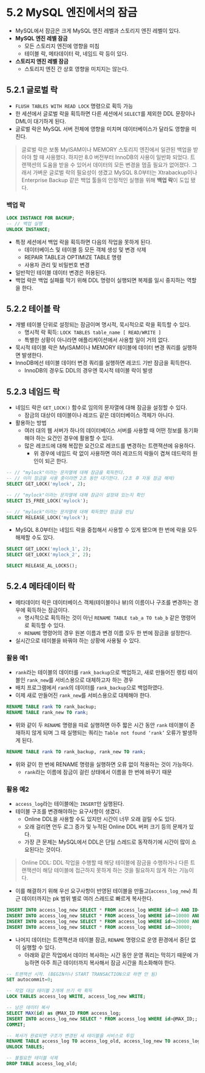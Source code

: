# 5.2 MySQL 엔진에서의 잠금

- MySQL에서 잠금은 크게 MySQL 엔진 레벨과 스토리지 엔진 레벨이 있다.
- **MySQL 엔진 레벨 잠금**
    - 모든 스토리지 엔진에 영향을 미침
    - 테이블 락, 메타데이터 락, 네임드 락 등이 있다.
- **스토리지 엔진 레벨 잠금**
    - 스토리지 엔진 간 상호 영향을 미치지는 않는다.

## 5.2.1 글로벌 락

- `FLUSH TABLES WITH READ LOCK` 명령으로 획득 가능
- 한 세션에서 글로벌 락을 획득하면 다른 세션에서 `SELECT`를 제외한 DDL 문장이나 DML이 대기하게 된다.
- 글로벌 락은 MySQL 서버 전체에 영향을 미치며 데이터베이스가 달라도 영향을 미친다.

> 글로벌 락은 보통 MyISAM이나 MEMORY 스토리지 엔진에서 일관된 백업을 받아야 할 때 사용했다. 하지만 8.0 버전부터 InnoDB의 사용이 일반화 되었다. 트랜잭션의 도움을 받을 수 있어서 데이터의 모든 변경을 멈출 필요가 없어졌다. 그래서 가벼운 글로벌 락의 필요성이 생겼고 MySQL 8.0부터는 Xtrabackup이나 Enterprise Backup 같은 백업 툴들의 안정적인 실행을 위해 **백업 락**이 도입 됐다.
>

### 백업 락

```sql
LOCK INSTANCE FOR BACKUP;
-- // 백업 실행
UNLOCK INSTANCE;
```

- 특정 세션에서 백업 락을 획득하면 다음의 작업을 못하게 된다.
    - 데이터베이스 및 테이블 등 모든 객체 생성 및 변경 삭제
    - REPAIR TABLE과 OPTIMIZE TABLE 명령
    - 사용자 관리 및 비밀번호 변경
- 일반적인 테이블 데이터 변경은 허용된다.
- 백업 락은 백업 실패를 막기 위해 DDL 명령이 실행되면 복제를 일시 중지하는 역할을 한다.

## 5.2.2 테이블 락

- 개별 테이블 단위로 설정되는 잠금이며 명시적, 묵시적으로 락을 획득할 수 있다.
    - 명시적 락 획득: `LOCK TABLES table_name [ READ/WRITE ]`
    - 특별한 상황이 아니라면 애플리케이션에서 사용할 일이 거의 없다.
- 묵시적 테이블 락은 MyISAM이나 MEMORY 테이블에 데이터 변경 쿼리를 실행하면 발생한다.
- InnoDB에선 테이블 데이터 변경 쿼리를 실행하면 레코드 기반 잠금을 획득한다.
    - InnoDB의 경우도 DDL의 경우엔 묵시적 테이블 락이 발생

## 5.2.3 네임드 락

- 네임드 락은 `GET_LOCK()` 함수로 임의의 문자열에 대해 잠금을 설정할 수 있다.
    - 잠금의 대상이 테이블이나 레코드 같은 데이터베이스 객체가 아니다.
- 활용하는 방법
    - 여러 대의 웹 서버가 하나의 데이터베이스 서버를 사용할 때 어떤 정보를 동기화해야 하는 요건인 경우에 활용할 수 있다.
    - 많은 레코드에 대해 복잡한 요건으로 레코드를 변경하는 트랜잭션에 유용하다.
        - 위 경우에 네임드 락 없이 사용하면 여러 레코드의 락들이 겹쳐 데드락의 원인이 되곤 한다.

```sql
-- // "mylock"이라는 문자열에 대해 잠금을 획득한다.
-- // 이미 잠금을 사용 중이라면 2초 동안 대기한다. (2초 후 자동 잠금 해제)
SELECT GET_LOCK('mylock', 2);

-- // "mylock"이라는 문자열에 대해 잠금이 설정돼 있는지 확인
SELECT IS_FREE_LOCK('mylock');

-- // "mylock"이라는 문자열에 대해 획득했던 잠금을 반납
SELECT RELEASE_LOCK('mylock');
```

- MySQL 8.0부터는 네임드 락을 중첩해서 사용할 수 있게 됐으며 한 번에 락을 모두 해제할 수도 있다.

```sql
SELECT GET_LOCK('mylock_1', 2);
SELECT GET_LOCK('mylock_2', 2);

SELECT RELEASE_AL_LOCKS();
```

## 5.2.4 메타데이터 락

- 메타데이터 락은 데이터베이스 객체(테이블이나 뷰)의 이름이나 구조를 변경하는 경우에 획득하는 잠금이다.
    - 명시적으로 획득하는 것이 아닌 `RENAME TABLE tab_a TO tab_b` 같은 명령어로 획득할 수 있다.
    - `RENAME` 명령어의 경우 원본 이름과 변경 이름 모두 한 번에 잠금을 설정한다.
- 실시간으로 테이블을 바꿔야 하는 상황에 사용될 수 있다.

### 활용 예1

- `rank`라는 테이블의 데이터를 `rank_backup`으로 백업하고, 새로 만들어진 랭킹 테이블인 `rank_new`를 서비스용으로 대체하고자 하는 경우
- 배치 프로그램에서 `rank`의 데이터를 `rank_backup`으로 백업하였다.
- 이제 새로 만들어진 `rank_new`를 서비스용으로 대체해야 한다.

```sql
RENAME TABLE rank TO rank_backup;
RENAME TABLE rank_new TO rank;
```

- 위와 같이 두 `RENAME` 명령을 따로 실행하면 아주 짧은 시간 동안 `rank` 테이블이 존재하지 않게 되며 그 때 실행되는 쿼리는 `Table not found ‘rank’` 오류가 발생하게 된다.

```sql
RENAME TABLE rank TO rank_backup, rank_new TO rank;
```

- 위와 같이 한 번에 RENAME 명령을 실행하면 오류 없이 적용하는 것이 가능하다.
    - `rank`라는 이름에 잠금이 걸린 상태에서 이름을 한 번에 바꾸기 때문

### 활용 예2

- `access_log`라는 테이블에는 `INSERT`만 실행된다.
- 테이블 구조를 변경해야하는 요구사항이 생겼다.
    - Online DDL을 사용할 수도 있지만 시간이 너무 오래 걸릴 수도 있다.
    - 오래 걸리면 언두 로그 증가 및 누적된 Online DDL 버퍼 크기 등의 문제가 있다.
    - 가장 큰 문제는 MySQL에서 DDL은 단일 스레드로 동작하기에 시간이 많이 소요된다는 것이다.

> Online DDL: DDL 작업을 수행할 때 해당 테이블에 잠금을 수행하거나 다른 트랜잭션이 해당 테이블에 접근하지 못하게 하는 것을 필요하지 않게 하는 기능이다.

- 이를 해결하기 위해 우선 요구사항이 반영된 테이블을 만들고(`access_log_new`) 최근 데이터까지는 pk 범위 별로 여러 스레드로 빠르게 복사한다.

```sql
INSERT INTO access_log_new SELECT * FROM access_log WHERE id>=0 AND ID<10000;
INSERT INTO access_log_new SELECT * FROM access_log WHERE id>=10000 AND ID<20000;
INSERT INTO access_log_new SELECT * FROM access_log WHERE id>=20000 AND ID<30000;
INSERT INTO access_log_new SELECT * FROM access_log WHERE id>=30000;
```

- 나머지 데이터는 트랜잭션과 테이블 잠금, `RENAME` 명령으로 운영 환경에서 중단 없이 실행할 수 있다.
    - 아래와 같은 작업에서 데이터 복사하는 시간 동안 운영 쿼리는 막히기 때문에 가능하면 아주 최근 데이터까지 복사해서 잠금 시간을 최소화해야 한다.

```sql
-- 트랜잭션 시작. (BEGIN이나 START TRANSACTION으로 하면 안 됨)
SET autocommit=0;

-- 작업 대상 테이블 2개에 쓰기 락 획득
LOCK TABLES access_log WRITE, access_log_new WRITE;

-- 남은 데이터 복사
SELECT MAX(id) as @MAX_ID FROM access_log;
INSERT INTO access_log_new SELECT * FROM access_log WHERE id>@MAX_ID;;
COMMIT;

-- 복사가 완료되면 구조가 변경된 새 테이블을 서비스로 투입
RENAME TABLE access_log TO access_log_old, access_log_new TO access_log;
UNLOCK TABLES;

-- 불필요한 테이블 삭제
DROP TABLE access_log_old;
```